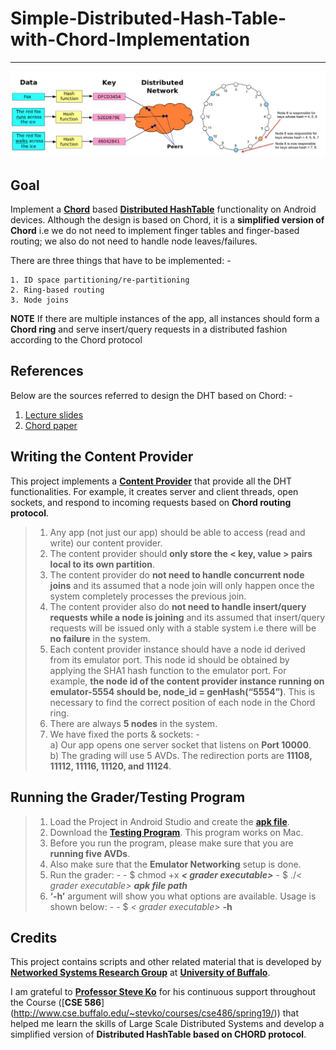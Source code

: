 # Simple-Distributed-Hash-Table-with-Chord-Implementation

------

![Img_1](https://raw.githubusercontent.com/ramanpreet1990/CSE_586_Distributed_HashTable_CHORD/master/Resources/1.png)


Goal
------
Implement a [**Chord**](https://en.wikipedia.org/wiki/Chord_(peer-to-peer)) based [**Distributed HashTable**](https://en.wikipedia.org/wiki/Distributed_hash_table) functionality on Android devices. Although the design is based on Chord, it is a **simplified version of Chord** i.e we do not need to implement finger tables and finger-based routing; we also do not need to handle node leaves/failures.

There are three things that have to be implemented: - 
```
1. ID space partitioning/re-partitioning
2. Ring-based routing
3. Node joins
```

**NOTE**
If there are multiple instances of the app, all instances should form a **Chord ring** and serve insert/query requests in a distributed fashion according to the Chord protocol


References
---------------
Below are the sources referred to design the DHT based on Chord: -</br>
1. [Lecture slides](http://www.cse.buffalo.edu/~stevko/courses/cse486/spring19/lectures/15-dht.pdf)</br>
2. [Chord paper](http://www.cse.buffalo.edu/~stevko/courses/cse486/spring19/files/chord_sigcomm.pdf)</br>


Writing the Content Provider
-----------------------------------------
This project implements a [**Content Provider**](https://developer.android.com/guide/topics/providers/content-providers.html) that provide all the DHT functionalities. For example, it creates server and client threads, open sockets, and respond to incoming requests based on **Chord routing protocol**.

> 1. Any app (not just our app) should be able to access (read and write) our content provider.
> 2. The content provider should **only store the < key, value > pairs local to its own partition**.
> 3. The content provider do **not need to handle concurrent node joins** and its assumed that a node join will only happen once the system completely processes the previous join.
> 4. The content provider also do **not need to handle insert/query requests while a node is joining** and its assumed  that insert/query requests will be issued only with a stable system i.e there will be **no failure** in the system.
> 5. Each content provider instance should have a node id derived from its emulator port. This node id should be obtained by applying the SHA1 hash function to the emulator port. For example, **the node id of the content provider instance running on emulator-5554 should be, node_id = genHash(“5554”)**. This is necessary to find the correct position of each node in the Chord ring.
> 6. There are always **5 nodes** in the system.
> 7. We have fixed the ports & sockets: -</br>
	a) Our app opens one server socket that listens on **Port 10000**. </br>
	b) The grading will use 5 AVDs. The redirection ports are **11108, 11112, 11116, 11120, and 11124**.



Running the Grader/Testing Program
-----------------------------------------
> 1. Load the Project in Android Studio and create the [**apk file**](https://developer.android.com/studio/run/index.html).
> 2. Download  the [**Testing Program**](https://github.com/pratik-agarwal/Simple-Distributed-Hash-Table-with-Chord-Implementation/blob/master/simpledht-grading.osx). This program works on Mac.
> 3. Before you run the program, please make sure that you are **running five AVDs**.
> 4. Also make sure that the **Emulator Networking** setup is done. 
> 5.  Run the grader: -
	- $ chmod +x ***< grader executable>***
	- $ ./*< grader executable>* ***apk file path***
> 6. **‘-h’** argument will show you what options are available. Usage is shown below: -
	-  $ *< grader executable>*  **-h**


Credits
-------
This project contains scripts and other related material that is developed by [**Networked Systems Research Group**](https://nsr.cse.buffalo.edu) at **[University of Buffalo](http://www.cse.buffalo.edu)**.

I am grateful to [**Professor Steve Ko**](https://nsr.cse.buffalo.edu/?page_id=272) for his continuous support throughout the Course ([**CSE 586**] (http://www.cse.buffalo.edu/~stevko/courses/cse486/spring19/)) that helped me learn the skills of Large Scale Distributed Systems and develop a simplified version of **Distributed HashTable based on CHORD protocol**.

